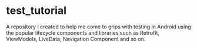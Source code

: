 # test_tutorial

A repository I created to help me come to grips with testing in Android using the popular lifecycle components and libraries such as Retrofit, ViewModels, LiveData,
Navigation Component and so on.
